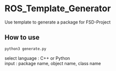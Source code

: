 # ROS_Template_Generator

Use template to generate a package for FSD-Project

## How to use

```bash
python3 generate.py
```
select language : C++ or Python  
input : package name, object name, class name
